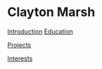 # Clayton Marsh

[Introduction](./intro.md)
[Education](education.md)

[Projects](projects.md)

[Interests](interests.md)
